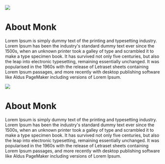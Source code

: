 <!-- 
meta-id: b52dd482687366db276e371567ee5c8ae68fda59

meta-order: 2
-->

<div class="parallax-container">
	<div class="parallax">
		<img src="https://dummyimage.com/1200x800/c737c7/fff&text=1200x800">
	</div>
</div>

# About Monk

Lorem Ipsum is simply dummy text of the printing and typesetting industry. Lorem Ipsum has been the industry's standard dummy text ever since the 1500s, when an unknown printer took a galley of type and scrambled it to make a type specimen book. It has survived not only five centuries, but also the leap into electronic typesetting, remaining essentially unchanged. It was popularised in the 1960s with the release of Letraset sheets containing Lorem Ipsum passages, and more recently with desktop publishing software like Aldus PageMaker including versions of Lorem Ipsum.


<div class="parallax-container">
	<div class="parallax">
		<img src="https://dummyimage.com/1200x600/ff3333/fff&text=frutabomba">
	</div>
</div>


# About Monk

Lorem Ipsum is simply dummy text of the printing and typesetting industry. Lorem Ipsum has been the industry's standard dummy text ever since the 1500s, when an unknown printer took a galley of type and scrambled it to make a type specimen book. It has survived not only five centuries, but also the leap into electronic typesetting, remaining essentially unchanged. It was popularised in the 1960s with the release of Letraset sheets containing Lorem Ipsum passages, and more recently with desktop publishing software like Aldus PageMaker including versions of Lorem Ipsum.